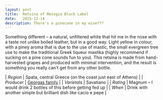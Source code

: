 ```yaml
---
layout: post
title:  Retsina of Mesogia Black Label
date:   2015-12-14
description: There's a pinecone in my wine???
---
```


Something different – a natural, unfiltered white that hit me in the nose with a taste not unlike boiled leather, but in a good way. Light yellow in colour, with a piney aroma that is  due to the use of mastic, the small evergreen tree use to make the traditional Greek liqueur mastika (highly recommend if sucking on a pine cone sounds fun to you). This retsina is made from hand-harvested grapes and produced with minimal intervention, and the result is something you really can't get from any other bottle. 

| *Region*     | Spata, central Greece (on the coast just east of Athens)          |
| *Producer* |  [Georgas family](http://www.eklektikon.com/portfolio/georgas-family/)            |
| *Varietals*  | Savatiano              |
| *Rating*      | Magnum – I would drink 2 bottles of this before getting fed up              |
| *When*       |  Drink with another simple but brilliant dish like cacio e pepe             |